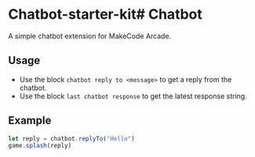 # Chatbot-starter-kit# Chatbot

A simple chatbot extension for MakeCode Arcade.

## Usage

- Use the block `chatbot reply to <message>` to get a reply from the chatbot.
- Use the block `last chatbot response` to get the latest response string.

## Example

```typescript
let reply = chatbot.replyTo("Hello")
game.splash(reply)
```
